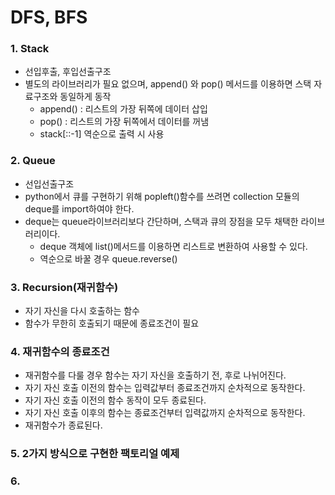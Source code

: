 # DFS, BFS

### 1. Stack
  * 선입후출, 후입선출구조
  * 별도의 라이브러리가 필요 없으며, append() 와 pop() 메서드를 이용하면 스택 자료구조와 동일하게 동작
    + append() : 리스트의 가장 뒤쪽에 데이터 삽입
    + pop() : 리스트의 가장 뒤쪽에서 데이터를 꺼냄
    + stack[::-1] 역순으로 출력 시 사용



### 2. Queue
  * 선입선출구조
  * python에서 큐를 구현하기 위해 popleft()함수를 쓰려면 collection 모듈의 deque를 import하여야 한다.
  * deque는 queue라이브러리보다 간단하며, 스택과 큐의 장점을 모두 채택한 라이브러리이다.
    + deque 객체에 list()메서드를 이용하면 리스트로 변환하여 사용할 수 있다.
    + 역순으로 바꿀 경우 queue.reverse()


### 3. Recursion(재귀함수)
  * 자기 자신을 다시 호출하는 함수
  * 함수가 무한히 호출되기 때문에 종료조건이 필요
 
 
### 4. 재귀함수의 종료조건
  * 재귀함수를 다룰 경우 함수는 자기 자신을 호출하기 전, 후로 나뉘어진다.
  * 자기 자신 호출 이전의 함수는 입력값부터 종료조건까지 순차적으로 동작한다.
  * 자기 자신 호출 이전의 함수 동작이 모두 종료된다.
  * 자기 자신 호출 이후의 함수는 종료조건부터 입력값까지 순차적으로 동작한다.
  * 재귀함수가 종료된다.
  
### 5. 2가지 방식으로 구현한 팩토리얼 예제

### 6. 
